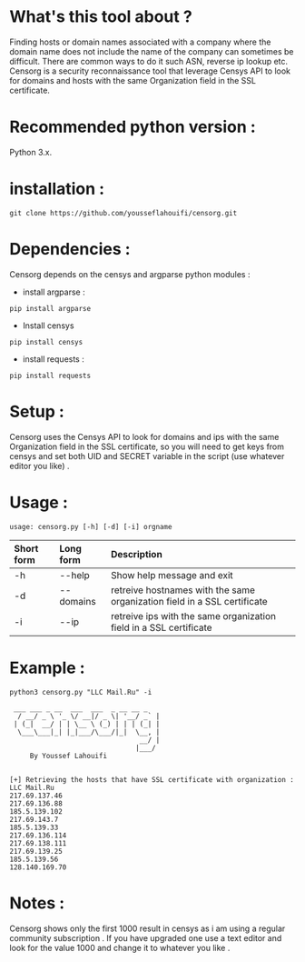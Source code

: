 # What's this tool about ?
Finding hosts or domain names associated with a company where the domain name does not include the name of the company can sometimes be difficult.  There are common ways to do it such ASN, reverse ip lookup etc.  
Censorg is a security reconnaissance tool that leverage Censys API to look for domains and hosts with the same Organization field in the SSL certificate.

# Recommended python version :
Python 3.x.

# installation :
```
git clone https://github.com/yousseflahouifi/censorg.git
```

# Dependencies :
Censorg depends on the censys and argparse python modules :
* install argparse :
```
pip install argparse
```
* Install censys
```
pip install censys
```
* install requests :
```
pip install requests
```

# Setup :
Censorg uses the Censys API to look for domains and ips with the same Organization field in the SSL certificate, so you will need to get keys from censys and set both UID and SECRET variable in the script (use whatever editor you like) .

# Usage :
```
usage: censorg.py [-h] [-d] [-i] orgname
```
| Short form | Long form | Description |
| :---         |  :---         |  :---         |
| -h   | --help     | Show help message and exit    |
| -d     | --domains       | retreive hostnames with the same organization field in a SSL certificate      |
| -i     | --ip       | retreive ips with the same organization field in a SSL certificate      |

# Example :

```
python3 censorg.py "LLC Mail.Ru" -i

 ___ ___ _ __  ___  ___  _ __ __ _ 
  / __/ _ \ '_ \/ __|/ _ \| '__/ _` |
 | (_|  __/ | | \__ \ (_) | | | (_| |
  \___\___|_| |_|___/\___/|_|  \__, |
                                __/ |
                               |___/
     By Youssef Lahouifi

    
[+] Retrieving the hosts that have SSL certificate with organization : LLC Mail.Ru
217.69.137.46
217.69.136.88
185.5.139.102
217.69.143.7
185.5.139.33
217.69.136.114
217.69.138.111
217.69.139.25
185.5.139.56
128.140.169.70
```
# Notes :
Censorg shows only the first 1000 result in censys as i am using a regular community subscription . If you have upgraded one use a text editor and look for the value 1000 and change it to whatever you like .
